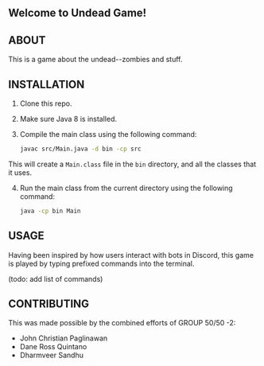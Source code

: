 ## Welcome to Undead Game!

## ABOUT

This is a game about the undead--zombies and stuff.

## INSTALLATION

1. Clone this repo.
2. Make sure Java 8 is installed.
3. Compile the main class using the following command:

    ```bash
    javac src/Main.java -d bin -cp src
    ```

  This will create a `Main.class` file in the `bin` directory, and all the classes that it uses.

4. Run the main class from the current directory using the following command:

    ```bash
    java -cp bin Main
    ```

## USAGE

Having been inspired by how users interact with bots in Discord, this game is played by typing prefixed commands into the terminal.

(todo: add list of commands)

## CONTRIBUTING

This was made possible by the combined efforts of GROUP 50/50 -2:

- John Christian Paglinawan
- Dane Ross Quintano
- Dharmveer Sandhu